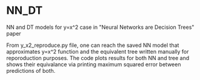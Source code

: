 # NN_DT

NN and DT models for y=x^2 case in "Neural Networks are Decision Trees" paper

From y_x2_reproduce.py file, one can reach the saved NN model that approximates y=x^2 function and the equivalent tree written manually for reporoduction purposes.
The code plots results for both NN and tree and shows their equivalance via printing maximum squared error between predictions of both.
